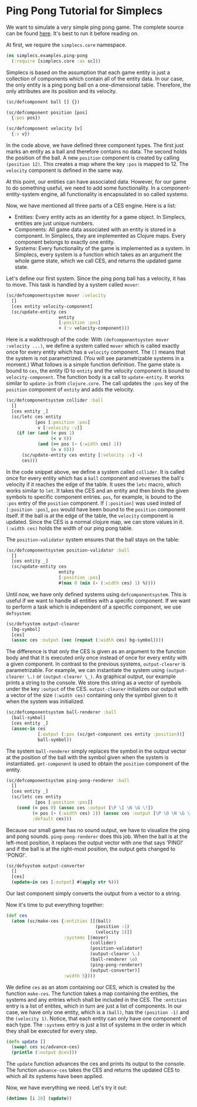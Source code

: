 # Ping Pong Tutorial for Simplecs

We want to simulate a very simple ping pong game.
The complete source can be found [here](../src/simplecs/examples/ping_pong.clj).
It's best to run it before reading on.

At first, we require the `simplecs.core` namespace.

``` clojure
(ns simplecs.examples.ping-pong
  (:require [simplecs.core :as sc]))
````

Simplecs is based on the assumption that each game entity is just a collection of components
which contain all of the entity data. In our case, the only entity is a ping pong ball on a
one-dimensional table. Therefore, the only attributes are its position and its velocity.

```clojure
(sc/defcomponent ball [] {})

(sc/defcomponent position [pos]
  {:pos pos})

(sc/defcomponent velocity [v]
  {:v v})
```

In the code above, we have defined three component types. The first just marks an entity as a
ball and therefore contains no data. The second holds the position of the ball. A new
`position` component is created by calling `(position 12)`. This creates a map where the key
`:pos` is mapped to 12. The `velocity` component is defined in the same way.

At this point, our entities can have associated data. However, for our game to do something
useful, we need to add some functionality. In a component-entity-system engine, all
functionality is encapsulated in so called systems.

Now, we have mentioned all three parts of a CES engine. Here is a list:
* Entities: Every entity acts as an identity for a game object. In Simplecs, entities are just unique numbers.
* Components: All game data associated with an entity is stored in a component. In Simplecs, they are implemented as Clojure maps. Every component belongs to exactly one entity.
* Systems: Every functionality of the game is implemented as a system. In Simplecs, every system is a function which takes as an argument the whole game state, which we call CES, and returns the updated game state.

Let's define our first system. Since the ping pong ball has a velocity, it has to move. This
task is handled by a system called `mover`:

``` clojure
(sc/defcomponentsystem mover :velocity
  []
  [ces entity velocity-component]
  (sc/update-entity ces
                    entity
                    [:position :pos]
                    + (:v velocity-component)))
```

Here is a walkthrough of the code: With `(defcomponentsysten mover :velocity ...)`, we define
a system called `mover` which is called exactly once for every entity which has a `velocity`
component. The `[]` means that the system is not parametrized. (You will see parametrizable
systems in a moment.) What follows is a simple function definition. The game state is bound
to `ces`, the entity ID to `entity` and the velocity component is bound to
`velocity-component`. The function body is a call to `update-entity`. It works similar to
`update-in` from `clojure.core`. The call updates the `:pos` key of the `position` component of
`entity` and adds the velocity.

```clojure
(sc/defcomponentsystem collider :ball
  []
  [ces entity _]
  (sc/letc ces entity
           [pos [:position :pos]
            v [:velocity :v]]
    (if (or (and (< pos 1)
                 (< v 0))
            (and (>= pos (- (:width ces) 1))
                 (> v 0)))
      (sc/update-entity ces entity [:velocity :v] -)
      ces)))
```

In the code snippet above, we define a system called `collider`. It is called once for every
entity which has a `ball` component and reverses the ball's velocity if it reaches the edge
of the table. It uses the `letc` macro, which works similar to `let`.
It takes the CES and an entity and then binds the given symbols to specific component entries.
`pos`, for example, is bound to the `:pos` entry of the `position` component. If `[:position]`
was used insted of `[:position :pos]`, `pos` would have been bound to the `position` component
itself. If the ball is at the edge of the table, the `velocity` component is updated. Since
the CES is a normal clojure map, we can store values in it. `(:width ces)` holds the width of
our ping pong table.

The `position-validator` system ensures that the ball stays on the table:

``` clojure
(sc/defcomponentsystem position-validator :ball
  []
  [ces entity _]
  (sc/update-entity ces
                    entity
                    [:position :pos]
                    #(max 0 (min (- (:width ces) 1) %))))
```

Until now, we have only defined systems using `defcomponentsystem`. This is useful if we want
to handle all entities with a specific component. If we want to perform a task which is
independent of a specific component, we use `defsystem`:

``` clojure
(sc/defsystem output-clearer
  [bg-symbol]
  [ces]
  (assoc ces :output (vec (repeat (:width ces) bg-symbol))))
```

The difference is that only the CES is given as an argument to the function body and that it
is executed only once instead of once for every entity with a given component. In contrast to
the previous systems, `output-clearer` is parametrizable. For example, we can instantiate the
system using `(output-clearer \.)` or `(output-clearer \_)`. As graphical output, our example
prints a string to the console. We store this string as a vector of symbols under the key
`:output` of the CES. `output-clearer` initializes our output with a vector of the size
`(:width ces)` containing only the symbol given to it when the system was initialized.

``` clojure
(sc/defcomponentsystem ball-renderer :ball
  [ball-symbol]
  [ces entity _]
  (assoc-in ces
            [:output (:pos (sc/get-component ces entity :position))]
            ball-symbol))
```

The system `ball-renderer` simply replaces the symbol in the output vector at the position of
the ball with the symbol given when the system is instantiated. `get-component` is used to
obtain the `position` component of the entity.

``` clojure
(sc/defcomponentsystem ping-pong-renderer :ball
  []
  [ces entity _]
  (sc/letc ces entity
           [pos [:position :pos]]
    (cond (= pos 0) (assoc ces :output [\P \I \N \G \!])
          (= pos (- (:width ces) 1)) (assoc ces :output [\P \O \N \G \!])
          :default ces)))
```

Because our small game has no sound output, we have to visualize the ping and pong sounds.
`ping-pong-renderer` does this job. When the ball is at the left-most position, it replaces
the output vector with one that says 'PING!' and if the ball is at the right-most position,
the output gets changed to 'PONG!'.

``` clojure
(sc/defsystem output-converter
  []
  [ces]
  (update-in ces [:output] #(apply str %)))
```

Our last component simply converts the output from a vector to a string.

Now it's time to put everything together:

``` clojure
(def ces
  (atom (sc/make-ces {:entities [[(ball)
                                  (position -1)
                                  (velocity 1)]]
                      :systems [(mover)
                                (collider)
                                (position-validator)
                                (output-clearer \.)
                                (ball-renderer \o)
                                (ping-pong-renderer)
                                (output-converter)]
                      :width 5})))
```

We define `ces` as an atom containing our CES, which is created by the function `make-ces`.
The function takes a map containing the entities, the systems and any entries which shall be
included in the CES. The `:entities` entry is a list of entites, which in turn are just a
list of components. In our case, we have only one entity, which is a `(ball)`, has the
`(position -1)` and the `(velocity 1)`. Notice, that each entity can only have one component
of each type. The `:systems` entry is just a list of systems in the order in which they shall
be executed for every step.

``` clojure
(defn update []
  (swap! ces sc/advance-ces)
  (println (:output @ces)))
```

The `update` function advances the ces and prints its output to the console. The function
`advance-ces` takes the CES and returns the updated CES to which all its systems have been
applied.

Now, we have everything we need. Let's try it out:

``` clojure
(dotimes [i 20] (update))
```
